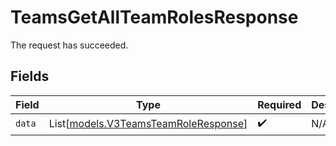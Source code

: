 # TeamsGetAllTeamRolesResponse

The request has succeeded.


## Fields

| Field                                                                        | Type                                                                         | Required                                                                     | Description                                                                  |
| ---------------------------------------------------------------------------- | ---------------------------------------------------------------------------- | ---------------------------------------------------------------------------- | ---------------------------------------------------------------------------- |
| `data`                                                                       | List[[models.V3TeamsTeamRoleResponse](../models/v3teamsteamroleresponse.md)] | :heavy_check_mark:                                                           | N/A                                                                          |